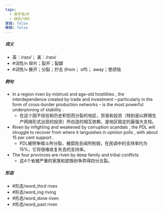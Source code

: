 ```yaml
---
tags:
  - 首字母/R
  - 级别/GRE
掌握: false
模糊: false
---
```

##### 词义
- 英：/raɪv/； 美：/raɪv/
- #词性/n  碎片；裂开；裂罅
- #词性/v  撕开；分裂；拧去 (from； off)； away；使烦恼
##### 例句
- In a region riven by mistrust and age-old hostilities , the interdependence created by trade and investment – particularly in the form of cross-border production networks – is the most powerful underpinning of stability .
	- 在这个因不信任和历史积怨而分裂的地区，贸易和投资（特别是以跨境生产网络形式出现的投资）所创造的相互依赖，是地区稳定的最强大支柱。
- Riven by infighting and weakened by corruption scandals , the PDL will struggle to recover from where it languishes in opinion polls , with about 15 per cent support .
	- PDL被明争暗斗所分裂，被腐败丑闻所削弱，在民调中的支持率约为15%，它将很难收复失去的支持率。
- The four provinces are riven by deep family and tribal conflicts
	- 这4个省被严重的家族和部族纷争弄得四分五裂。
##### 形态
- #形态/word_third rives
- #形态/word_ing riving
- #形态/word_done riven
- #形态/word_past riven
